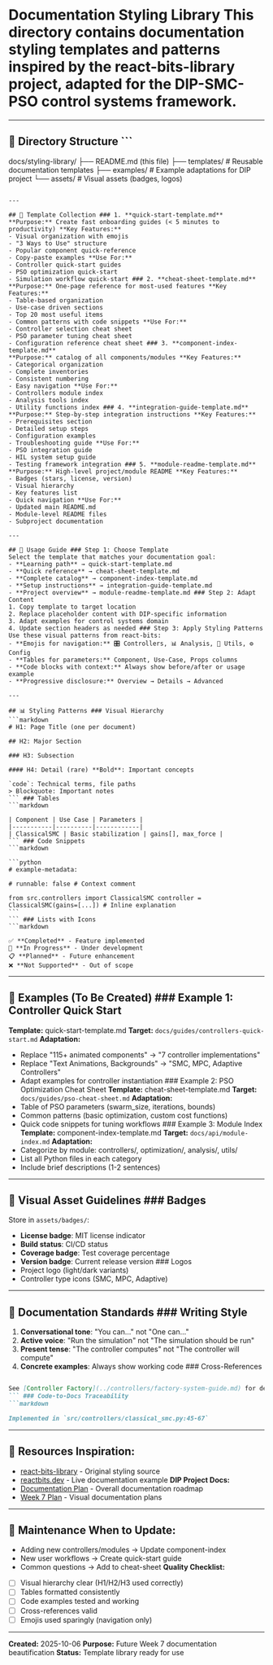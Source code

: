 # Documentation Styling Library This directory contains documentation styling templates and patterns inspired by the **react-bits-library** project, adapted for the DIP-SMC-PSO control systems framework.

---

## 📁 Directory Structure ```

docs/styling-library/
├── README.md (this file)
├── templates/ # Reusable documentation templates
├── examples/ # Example adaptations for DIP project
└── assets/ # Visual assets (badges, logos)
```

---

## 🎨 Template Collection ### 1. **quick-start-template.md**
**Purpose:** Create fast onboarding guides (< 5 minutes to productivity) **Key Features:**
- Visual organization with emojis
- "3 Ways to Use" structure
- Popular component quick-reference
- Copy-paste examples **Use For:**
- Controller quick-start guides
- PSO optimization quick-start
- Simulation workflow quick-start ### 2. **cheat-sheet-template.md**
**Purpose:** One-page reference for most-used features **Key Features:**
- Table-based organization
- Use-case driven sections
- Top 20 most useful items
- Common patterns with code snippets **Use For:**
- Controller selection cheat sheet
- PSO parameter tuning cheat sheet
- Configuration reference cheat sheet ### 3. **component-index-template.md**
**Purpose:** catalog of all components/modules **Key Features:**
- Categorical organization
- Complete inventories
- Consistent numbering
- Easy navigation **Use For:**
- Controllers module index
- Analysis tools index
- Utility functions index ### 4. **integration-guide-template.md**
**Purpose:** Step-by-step integration instructions **Key Features:**
- Prerequisites section
- Detailed setup steps
- Configuration examples
- Troubleshooting guide **Use For:**
- PSO integration guide
- HIL system setup guide
- Testing framework integration ### 5. **module-readme-template.md**
**Purpose:** High-level project/module README **Key Features:**
- Badges (stars, license, version)
- Visual hierarchy
- Key features list
- Quick navigation **Use For:**
- Updated main README.md
- Module-level README files
- Subproject documentation

---

## 🚀 Usage Guide ### Step 1: Choose Template
Select the template that matches your documentation goal:
- **Learning path** → quick-start-template.md
- **Quick reference** → cheat-sheet-template.md
- **Complete catalog** → component-index-template.md
- **Setup instructions** → integration-guide-template.md
- **Project overview** → module-readme-template.md ### Step 2: Adapt Content
1. Copy template to target location
2. Replace placeholder content with DIP-specific information
3. Adapt examples for control systems domain
4. Update section headers as needed ### Step 3: Apply Styling Patterns
Use these visual patterns from react-bits:
- **Emojis for navigation:** 🎛️ Controllers, 📊 Analysis, 🔧 Utils, ⚙️ Config
- **Tables for parameters:** Component, Use-Case, Props columns
- **Code blocks with context:** Always show before/after or usage example
- **Progressive disclosure:** Overview → Details → Advanced

---

## 📊 Styling Patterns ### Visual Hierarchy
```markdown
# H1: Page Title (one per document)

## H2: Major Section

### H3: Subsection

#### H4: Detail (rare) **Bold**: Important concepts

`code`: Technical terms, file paths
> Blockquote: Important notes
``` ### Tables
```markdown

| Component | Use Case | Parameters |
|-----------|----------|------------|
| ClassicalSMC | Basic stabilization | gains[], max_force |
``` ### Code Snippets
```markdown

​```python
# example-metadata:

# runnable: false # Context comment

from src.controllers import ClassicalSMC controller = ClassicalSMC(gains=[...]) # Inline explanation
​```
``` ### Lists with Icons
```markdown

✅ **Completed** - Feature implemented
🚧 **In Progress** - Under development
📋 **Planned** - Future enhancement
❌ **Not Supported** - Out of scope
```

---

## 🎯 Examples (To Be Created) ### Example 1: Controller Quick Start
**Template:** quick-start-template.md
**Target:** `docs/guides/controllers-quick-start.md` **Adaptation:**
- Replace "115+ animated components" → "7 controller implementations"
- Replace "Text Animations, Backgrounds" → "SMC, MPC, Adaptive Controllers"
- Adapt examples for controller instantiation ### Example 2: PSO Optimization Cheat Sheet
**Template:** cheat-sheet-template.md
**Target:** `docs/guides/pso-cheat-sheet.md` **Adaptation:**
- Table of PSO parameters (swarm_size, iterations, bounds)
- Common patterns (basic optimization, custom cost functions)
- Quick code snippets for tuning workflows ### Example 3: Module Index
**Template:** component-index-template.md
**Target:** `docs/api/module-index.md` **Adaptation:**
- Categorize by module: controllers/, optimization/, analysis/, utils/
- List all Python files in each category
- Include brief descriptions (1-2 sentences)

---

## 🎨 Visual Asset Guidelines ### Badges
Store in `assets/badges/`:
- **License badge**: MIT license indicator
- **Build status**: CI/CD status
- **Coverage badge**: Test coverage percentage
- **Version badge**: Current release version ### Logos
- Project logo (light/dark variants)
- Controller type icons (SMC, MPC, Adaptive)

---

## 📝 Documentation Standards ### Writing Style
1. **Conversational tone**: "You can..." not "One can..."
2. **Active voice**: "Run the simulation" not "The simulation should be run"
3. **Present tense**: "The controller computes" not "The controller will compute"
4. **Concrete examples**: Always show working code ### Cross-References
```markdown

See [Controller Factory](../controllers/factory-system-guide.md) for details.
``` ### Code-to-Docs Traceability
```markdown

Implemented in `src/controllers/classical_smc.py:45-67`
```

---

## 🔗 Resources **Inspiration:**
- [react-bits-library](https://github.com/davidhdev/react-bits) - Original styling source
- [reactbits.dev](https://reactbits.dev/) - Live documentation example **DIP Project Docs:**
- [Documentation Plan](../plans/documentation/README.md) - Overall documentation roadmap
- [Week 7 Plan](../plans/documentation/week_7_architecture_diagrams.md) - Visual documentation plans

---

## 📅 Maintenance **When to Update:**
- Adding new controllers/modules → Update component-index
- New user workflows → Create quick-start guide
- Common questions → Add to cheat-sheet **Quality Checklist:**
- [ ] Visual hierarchy clear (H1/H2/H3 used correctly)
- [ ] Tables formatted consistently
- [ ] Code examples tested and working
- [ ] Cross-references valid
- [ ] Emojis used sparingly (navigation only)

---

**Created:** 2025-10-06
**Purpose:** Future Week 7 documentation beautification
**Status:** Template library ready for use
